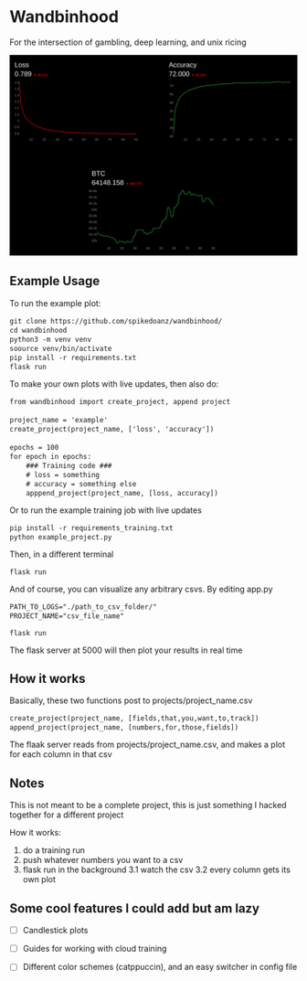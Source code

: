 # Wandbinhood #

For the intersection of gambling, deep learning, and unix ricing

![Example Image](./assets/example.png)


## Example Usage ##

To run the example plot:

```
git clone https://github.com/spikedoanz/wandbinhood/
cd wandbinhood
python3 -m venv venv
soource venv/bin/activate
pip install -r requirements.txt
flask run
```

To make your own plots with live updates, then also do:

```
from wandbinhood import create_project, append project

project_name = 'example'
create_project(project_name, ['loss', 'accuracy'])

epochs = 100
for epoch in epochs:
    ### Training code ###
    # loss = something
    # accuracy = something else
    apppend_project(project_name, [loss, accuracy])
```

Or to run the example training job with live updates

```
pip install -r requirements_training.txt
python example_project.py
```

Then, in a different terminal
```
flask run
```

And of course, you can visualize any arbitrary csvs. By editing app.py
```
PATH_TO_LOGS="./path_to_csv_folder/"
PROJECT_NAME="csv_file_name"
```
```
flask run
```

The flask server at 5000 will then plot your results in real time


## How it works ##

Basically, these two functions post to projects/project_name.csv

```
create_project(project_name, [fields,that,you,want,to,track])
append_project(project_name, [numbers,for,those,fields])
```

The flaak server reads from projects/project_name.csv, and makes a plot for each column in that csv

## Notes ##

This is not meant to be a complete project, this is just something I hacked together for a different project

How it works:

1. do a training run
2. push whatever numbers you want to a csv
3. flask run in the background
    3.1 watch the csv
    3.2 every column gets its own plot

## Some cool features I could add but am lazy ##

- [ ] Candlestick plots
- [ ] Guides for working with cloud training
- [ ] Different color schemes (catppuccin), and an easy switcher in config file


